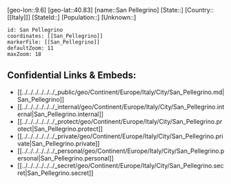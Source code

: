 ﻿---
location: [40.83,9.6]
mapzoom: [7,12] 
mapmarker: city 
type: City
tags:
- geo/City


SpocWebEntityId: 33920
isDeleted: false
confidential: public

---
[geo-lon::9.6]
[geo-lat::40.83]
[name::San Pellegrino]
[State::]
[Country::[[Italy]]]
[StateId::]
[Population::]
[Unknown::]


```leaflet
id: San Pellegrino
coordinates: [[San_Pellegrino]]
markerFile: [[San_Pellegrino]]
defaultZoom: 11 
maxZoom: 18
```


## Confidential Links & Embeds: 
- [[../../../../../../_public/geo/Continent/Europe/Italy/City/San_Pellegrino.md|San_Pellegrino]] 
- [[../../../../../../_internal/geo/Continent/Europe/Italy/City/San_Pellegrino.internal|San_Pellegrino.internal]] 
- [[../../../../../../_protect/geo/Continent/Europe/Italy/City/San_Pellegrino.protect|San_Pellegrino.protect]] 
- [[../../../../../../_private/geo/Continent/Europe/Italy/City/San_Pellegrino.private|San_Pellegrino.private]] 
- [[../../../../../../_personal/geo/Continent/Europe/Italy/City/San_Pellegrino.personal|San_Pellegrino.personal]] 
- [[../../../../../../_secret/geo/Continent/Europe/Italy/City/San_Pellegrino.secret|San_Pellegrino.secret]] 
